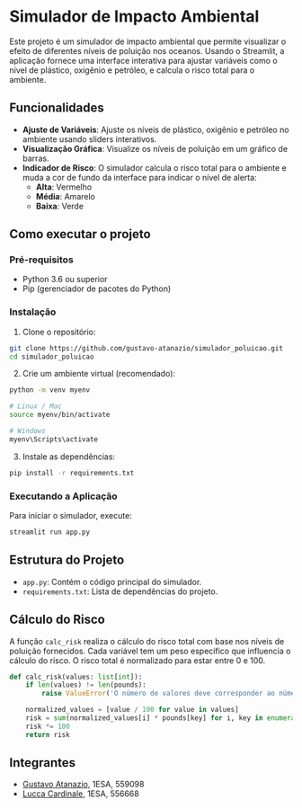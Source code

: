 # Simulador de Impacto Ambiental

Este projeto é um simulador de impacto ambiental que permite visualizar o efeito de diferentes níveis de poluição nos oceanos. Usando o Streamlit, a aplicação fornece uma interface interativa para ajustar variáveis como o nível de plástico, oxigênio e petróleo, e calcula o risco total para o ambiente.

## Funcionalidades

- **Ajuste de Variáveis**: Ajuste os níveis de plástico, oxigênio e petróleo no ambiente usando sliders interativos.
- **Visualização Gráfica**: Visualize os níveis de poluição em um gráfico de barras.
- **Indicador de Risco**: O simulador calcula o risco total para o ambiente e muda a cor de fundo da interface para indicar o nível de alerta:
  - **Alta**: Vermelho
  - **Média**: Amarelo
  - **Baixa**: Verde

## Como executar o projeto

### Pré-requisitos

- Python 3.6 ou superior
- Pip (gerenciador de pacotes do Python)

### Instalação

1. Clone o repositório:

```bash
git clone https://github.com/gustavo-atanazio/simulador_poluicao.git
cd simulador_poluicao
```

2. Crie um ambiente virtual (recomendado):

```bash
python -m venv myenv

# Linux / Mac
source myenv/bin/activate

# Windows
myenv\Scripts\activate
```

3. Instale as dependências:

```bash
pip install -r requirements.txt
```

### Executando a Aplicação

Para iniciar o simulador, execute:

```bash
streamlit run app.py
```

## Estrutura do Projeto

- `app.py`: Contém o código principal do simulador.
- `requirements.txt`: Lista de dependências do projeto.

## Cálculo do Risco

A função `calc_risk` realiza o cálculo do risco total com base nos níveis de poluição fornecidos. Cada variável tem um peso específico que influencia o cálculo do risco. O risco total é normalizado para estar entre 0 e 100.

```python
def calc_risk(values: list[int]):
    if len(values) != len(pounds):
        raise ValueError('O número de valores deve corresponder ao número de variáveis (pesos).')

    normalized_values = [value / 100 for value in values]
    risk = sum(normalized_values[i] * pounds[key] for i, key in enumerate(pounds))
    risk *= 100
    return risk
```

## Integrantes

- [Gustavo Atanazio](https://github.com/gustavo-atanazio), 1ESA, 559098
- [Lucca Cardinale](https://github.com/luccacardinale), 1ESA, 556668